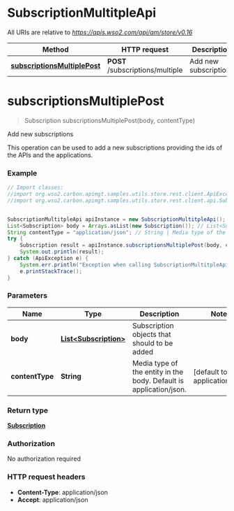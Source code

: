 # SubscriptionMultitpleApi

All URIs are relative to *https://apis.wso2.com/api/am/store/v0.16*

Method | HTTP request | Description
------------- | ------------- | -------------
[**subscriptionsMultiplePost**](SubscriptionMultitpleApi.md#subscriptionsMultiplePost) | **POST** /subscriptions/multiple | Add new subscriptions 


<a name="subscriptionsMultiplePost"></a>
# **subscriptionsMultiplePost**
> Subscription subscriptionsMultiplePost(body, contentType)

Add new subscriptions 

This operation can be used to add a new subscriptions providing the ids of the APIs and the applications. 

### Example
```java
// Import classes:
//import org.wso2.carbon.apimgt.samples.utils.store.rest.client.ApiException;
//import org.wso2.carbon.apimgt.samples.utils.store.rest.client.api.SubscriptionMultitpleApi;


SubscriptionMultitpleApi apiInstance = new SubscriptionMultitpleApi();
List<Subscription> body = Arrays.asList(new Subscription()); // List<Subscription> | Subscription objects that should to be added 
String contentType = "application/json"; // String | Media type of the entity in the body. Default is application/json. 
try {
    Subscription result = apiInstance.subscriptionsMultiplePost(body, contentType);
    System.out.println(result);
} catch (ApiException e) {
    System.err.println("Exception when calling SubscriptionMultitpleApi#subscriptionsMultiplePost");
    e.printStackTrace();
}
```

### Parameters

Name | Type | Description  | Notes
------------- | ------------- | ------------- | -------------
 **body** | [**List&lt;Subscription&gt;**](Subscription.md)| Subscription objects that should to be added  |
 **contentType** | **String**| Media type of the entity in the body. Default is application/json.  | [default to application/json]

### Return type

[**Subscription**](Subscription.md)

### Authorization

No authorization required

### HTTP request headers

 - **Content-Type**: application/json
 - **Accept**: application/json

